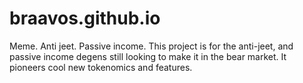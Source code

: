 # braavos.github.io
Meme. Anti jeet. Passive income. 
This project is for the anti-jeet, and passive income degens still looking to make it in the bear market. It pioneers cool new tokenomics and features.
